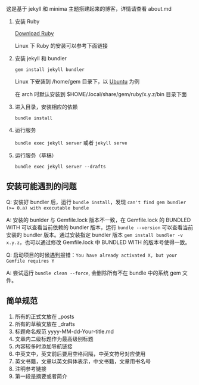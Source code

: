 这是基于 jekyll 和 minima 主题搭建起来的博客，详情请查看 about.md

1. 安装 Ruby

    [Download Ruby](https://www.ruby-lang.org/en/downloads/)

    Linux 下 Ruby 的安装可以参考下面链接

2. 安装 jekyll 和 bundler

    `gem install jekyll bundler`

    Linux 下安装到 /home/gem 目录下，以 [Ubuntu](https://jekyllrb.com/docs/installation/ubuntu/) 为例

    在 arch 时默认安装到 $HOME/.local/share/gem/ruby/x.y.z/bin 目录下面

3. 进入目录，安装相应的依赖

    `bundle install`

4. 运行服务

    `bundle exec jekyll server` 或者 `jekyll serve`

5. 运行服务（草稿）

    `bundle exec jekyll server --drafts`

## 安装可能遇到的问题

Q: 安装好 bundler 后，运行 `bundle install`，发现 `can't find gem bundler (>= 0.a) with executable bundle`

A: 安装的 bunlder 与 Gemfile.lock 版本不一致，在 Gemfile.lock 的 BUNDLED WITH 可以查看当前依赖的 bundler 版本，运行 `bundle --version` 可以查看当前安装的 bundler 版本。通过安装指定 bundler 版本 `gem install bundler -v x.y.z`，也可以通过修改 Gemfile.lock 中 BUNDLED WITH 的版本号使得一致。

Q: 启动项目的时候遇到报错：`You have already activated X, but your Gemfile requires Y`

A: 尝试运行 `bundle clean --force`, 会删除所有不在 bundle 中的系统 gem 文件。

## 简单规范

1. 所有的正式文放在 _posts
2. 所有的草稿文放在 _drafts
3. 标题命名规范 yyyy-MM-dd-Your-title.md
4. 文章内二级标题作为最高级别标题
5. 内容较多时添加导航链接
6. 中英文中，英文前后要用空格间隔，中英文符号对应使用
7. 英文书籍，文章以英文斜体表示，中文书籍，文章用书名号
8. 注明参考链接
9. 第一段是摘要或者简介
